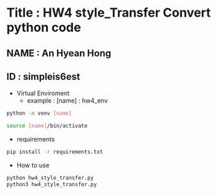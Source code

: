 # Title : HW4 style_Transfer Convert python code
## NAME : An Hyean Hong
## ID : simpleis6est

- Virtual Enviroment
    - example : [name] : hw4_env 
```sh
python -m venv [name]
```
```sh
source [name]/bin/activate
```

- requirements
```sh
pip install -r requirements.txt
```

- How to use 
```sh
python hw4_style_transfer.py
python3 hw4_style_transfer.py
```